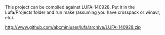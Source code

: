 This project can be compiled against LUFA-140928. Put it in the Lufa/Projects folder and run make (assuming you have crosspack or winavr, etc).

http://www.github.com/abcminiuser/lufa/archive/LUFA-140928.zip